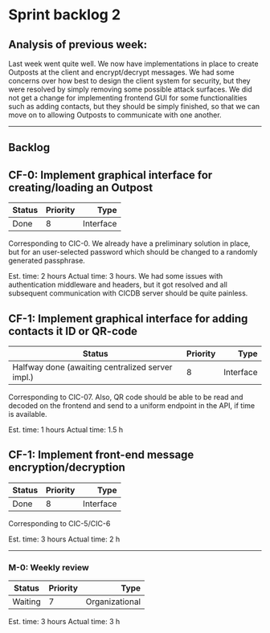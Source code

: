 # Sprint backlog 2
## Analysis of previous week:
Last week went quite well. We now have implementations in place to create Outposts at the client and encrypt/decrypt messages. We had some concerns over how best to design the client system for security, but they were resolved by simply removing some possible attack surfaces. We did not get a change for implementing frontend GUI for some functionalities such as adding contacts, but they should be simply finished, so that we can move on to allowing Outposts to communicate with one another.

---

## Backlog

## CF-0: Implement graphical interface for creating/loading an Outpost
| Status      | Priority           | Type  |
| ------------- |-------------| -----:|
| Done | 8 | Interface |

Corresponding to CIC-0. We already have a preliminary solution in place, but for an user-selected password which should be changed to a randomly generated passphrase.

Est. time: 2 hours
Actual time: 3 hours. We had some issues with authentication middleware and headers, but it got resolved and all subsequent communication with CICDB server should be quite painless.

## CF-1: Implement graphical interface for adding contacts it ID or QR-code
| Status      | Priority           | Type  |
| ------------- |-------------| -----:|
| Halfway done (awaiting centralized server impl.) | 8 | Interface |

Corresponding to CIC-07. Also, QR code should be able to be read and decoded on the frontend and send to a uniform endpoint in the API, if time is available.

Est. time: 1 hours
Actual time: 1.5 h

## CF-1: Implement front-end message encryption/decryption 
| Status      | Priority           | Type  |
| ------------- |-------------| -----:|
| Done | 8 | Interface |

Corresponding to CIC-5/CIC-6

Est. time: 3 hours
Actual time: 2 h

---

### M-0: Weekly review
| Status      | Priority           | Type  |
| ------------- |-------------| -----:|
| Waiting | 7 | Organizational |

Est. time: 3 hours
Actual time: 3 h